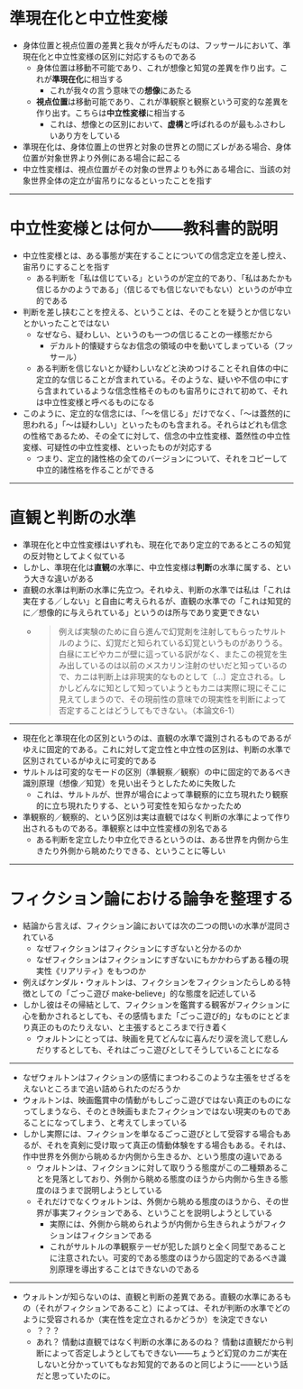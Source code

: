 # 準現在化と中立性変様

- 身体位置と視点位置の差異と我々が呼んだものは、フッサールにおいて、準現在化と中立性変様の区別に対応するものである
	- 身体位置は移動不可能であり、これが想像と知覚の差異を作り出す。これが**準現在化**に相当する
		- これが我々の言う意味での**想像**にあたる
	- **視点位置**は移動可能であり、これが準観察と観察という可変的な差異を作り出す。こちらは**中立性変様**に相当する
		- これは、想像との区別において、**虚構**と呼ばれるのが最もふさわしいあり方をしている
- 準現在化は、身体位置上の世界と対象の世界との間にズレがある場合、身体位置が対象世界より外側にある場合に起こる
- 中立性変様は、視点位置がその対象の世界よりも外にある場合に、当該の対象世界全体の定立が宙吊りになるといったことを指す

---

# 中立性変様とは何か——教科書的説明

- 中立性変様とは、ある事態が実在することについての信念定立を差し控え、宙吊りにすることを指す
	- ある判断を「私は信じている」というのが定立的であり、「私はあたかも信じるかのようである」（信じるでも信じないでもない）というのが中立的である
- 判断を差し挟むことを控える、ということは、そのことを疑うとか信じないとかいったことではない
	- なぜなら、疑わしい、というのも一つの信じることの一様態だから
		- デカルト的懐疑すらなお信念の領域の中を動いてしまっている（フッサール）
	- ある判断を信じないとか疑わしいなどと決めつけることそれ自体の中に定立的な信じることが含まれている。そのような、疑いや不信の中にすら含まれているような信念性格そのものも宙吊りにされて初めて、それは中立性変様と呼べるものになる
- このように、定立的な信念には、「〜を信じる」だけでなく、「〜は蓋然的に思われる」「〜は疑わしい」といったものも含まれる。それらはどれも信念の性格であるため、その全てに対して、信念の中立性変様、蓋然性の中立性変様、可疑性の中立性変様、といったものが対応する
	- つまり、定立的諸性格の全てのバージョンについて、それをコピーして中立的諸性格を作ることができる

---

# 直観と判断の水準

- 準現在化と中立性変様はいずれも、現在化であり定立的であるところの知覚の反対物としてよく似ている
- しかし、準現在化は**直観**の水準に、中立性変様は**判断**の水準に属する、という大きな違いがある
- 直観の水準は判断の水準に先立つ。それゆえ、判断の水準では私は「これは実在する／しない」と自由に考えられるが、直観の水準での「これは知覚的に／想像的に与えられている」というのは所与であり変更できない
	- > 例えば実験のために自ら進んで幻覚剤を注射してもらったサルトルのように、幻覚だと知られている幻覚というものがありうる。白昼にエビやカニが壁に這っている訳がなく、またこの視覚を生み出しているのは以前のメスカリン注射のせいだと知っているので、カニは判断上は非現実的なものとして〔…〕定立される。しかしどんなに知として知っていようともカニは実際に現にそこに見えてしまうので、その現前性の意味での現実性を判断によって否定することはどうしてもできない。（本論文6-1）

---

- 現在化と準現在化の区別というのは、直観の水準で識別されるものであるがゆえに固定的である。これに対して定立性と中立性の区別は、判断の水準で区別されているがゆえに可変的である
- サルトルは可変的なモードの区別（準観察／観察）の中に固定的であるべき識別原理（想像／知覚）を見い出そうとしたために失敗した
	- これは、サルトルが、世界が場合によって準観察的に立ち現れたり観察的に立ち現れたりする、という可変性を知らなかったため
- 準観察的／観察的、という区別は実は直観ではなく判断の水準によって作り出されるものである。準観察とは中立性変様の別名である
	- ある判断を定立したり中立化できるというのは、ある世界を内側から生きたり外側から眺めたりできる、ということに等しい

---

# フィクション論における論争を整理する

- 結論から言えば、フィクション論においては次の二つの問いの水準が混同されている
	- なぜフィクションはフィクションにすぎないと分かるのか
	- なぜフィクションはフィクションにすぎないにもかかわらずある種の現実性《リアリティ》をもつのか
- 例えばケンダル・ウォルトンは、フィクションをフィクションたらしめる特徴としての「ごっこ遊び make-believe」的な態度を記述している
- しかし彼はその帰結として、フィクションを鑑賞する観客がフィクションに心を動かされるとしても、その感情もまた「ごっこ遊び的」なものにとどまり真正のものたりえない、と主張するところまで行き着く
	- ウォルトンにとっては、映画を見てどんなに喜んだり涙を流して悲しんだりするとしても、それはごっこ遊びとしてそうしていることになる


---

- なぜウォルトンはフィクションの感情にまつわるこのような主張をせざるをえないところまで追い詰められたのだろうか
- ウォルトンは、映画鑑賞中の情動がもしごっこ遊びではない真正のものになってしまうなら、そのとき映画もまたフィクションではない現実のものであることになってしまう、と考えてしまっている
- しかし実際には、フィクションを単なるごっこ遊びとして受容する場合もあるが、それを真剣に受け取って真正の情動体験をする場合もある。それは、作中世界を外側から眺めるか内側から生きるか、という態度の違いである
	- ウォルトンは、フィクションに対して取りうる態度がこの二種類あることを見落としており、外側から眺める態度のほうから内側から生きる態度のほうまで説明しようとしている
	- それだけでなくウォルトンは、外側から眺める態度のほうから、その世界が事実フィクションである、ということを説明しようとしている
		- 実際には、外側から眺められようが内側から生きられようがフィクションはフィクションである
		- これがサルトルの準観察テーゼが犯した誤りと全く同型であることに注意されたい。可変的である態度のほうから固定的であるべき識別原理を導出することはできないのである

---

- ウォルトンが知らないのは、直観と判断の差異である。直観の水準にあるもの（それがフィクションであること）によっては、それが判断の水準でどのように受容されるか（実在性を定立されるかどうか）を決定できない
	- ？？？
	- あれ？ 情動は直観ではなく判断の水準にあるのね？ 情動は直観だから判断によって否定しようとしてもできない——ちょうど幻覚のカニが実在しないと分かっていてもなお知覚的であるのと同じように——という話だと思っていたのに。
